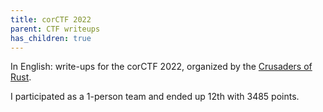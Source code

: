 ```yaml
---
title: corCTF 2022
parent: CTF writeups
has_children: true
---
```


In English: write-ups for the corCTF 2022, organized by the
[Crusaders of Rust](https://cor.team).

I participated as a 1-person team and ended up 12th with 3485 points.
